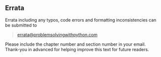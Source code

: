 
## Errata
Errata including any typos, code errors and formatting inconsistencies can be submitted to

 > errata@problemsolvingwithpython.com
 
Please include the chapter number and section number in your email. Thank-you in advanced for helping improve this text for future readers.
 

